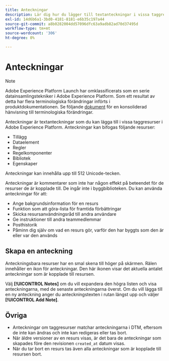 ```yaml
---
title: Anteckningar
description: Lär dig hur du lägger till textanteckningar i vissa taggresurser i Adobe Experience Platform.
exl-id: 14d6b6a1-3bd0-4181-8181-e6b35c197a44
source-git-commit: a8b0282004dd57096dfc63a9adb82ad70d37495d
workflow-type: tm+mt
source-wordcount: '306'
ht-degree: 0%

---
```


# Anteckningar

>[!NOTE]
>
>Adobe Experience Platform Launch har omklassificerats som en serie datainsamlingstekniker i Adobe Experience Platform. Som ett resultat av detta har flera terminologiska förändringar införts i produktdokumentationen. Se följande [dokument](../../term-updates.md) för en konsoliderad hänvisning till terminologiska förändringar.

Anteckningar är textanteckningar som du kan lägga till i vissa taggresurser i Adobe Experience Platform. Anteckningar kan bifogas följande resurser:

* Tillägg
* Dataelement
* Regler
* Regelkomponenter
* Bibliotek
* Egenskaper

Anteckningar kan innehålla upp till 512 Unicode-tecken.

Anteckningar är kommentarer som inte har någon effekt på beteendet för de resurser de är kopplade till. De ingår inte i byggbiblioteken.  Du kan använda anteckningar för att:

* Ange bakgrundsinformation för en resurs
* Funktion som att göra-lista för framtida förbättringar
* Skicka resursanvändningsråd till andra användare
* Ge instruktioner till andra teammedlemmar
* Posthistorik
* Påminn dig själv om vad en resurs gör, varför den har byggts som den är eller var den används

## Skapa en anteckning

Anteckningsbara resurser har en smal skena till höger på skärmen.  Rälen innehåller en ikon för anteckningar.  Den här ikonen visar det aktuella antalet anteckningar som är kopplade till resursen.

Välj **[!UICONTROL Notes]** om du vill expandera den högra listen och visa anteckningarna, med de senaste anteckningarna överst.  Om du vill lägga till en ny anteckning anger du anteckningstexten i rutan längst upp och väljer **[!UICONTROL Add Note]**.

## Övriga

* Anteckningar om taggresurser matchar anteckningarna i DTM, eftersom de inte kan ändras och inte kan redigeras eller tas bort.
* När äldre versioner av en resurs visas, är det bara de anteckningar som skapades före den revisionen `created_at` datum visas.
* När du tar bort en resurs tas även alla anteckningar som är kopplade till resursen bort.
